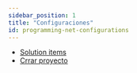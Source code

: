 ```yaml
---
sidebar_position: 1
title: "Configuraciones"
id: programming-net-configurations
---
```


- [Solution items](./solution-items/solution-items.md)
- [Crrar proyecto](./create-project.md)
